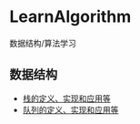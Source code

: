# LearnAlgorithm
数据结构/算法学习

## 数据结构
- [栈的定义、实现和应用等](https://github.com/RebornQ/LearnAlgorithm/tree/master/src/datastructure/_2_stack)
- [队列的定义、实现和应用等](https://github.com/RebornQ/LearnAlgorithm/tree/master/src/datastructure/_3_queue)